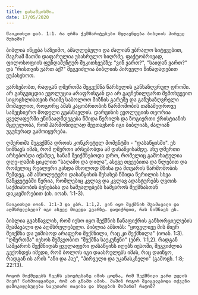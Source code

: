 ```yaml
---
title: დასაწყისში…
date: 17/05/2020
---
```


`წაიკითხეთ დაბ. 1:1. რა ღრმა ჭეშმარიტებები მჟღავნდება ბიბლიის პირველ მუხლში?`

ბიბლია იწყება საზეიმო, ამაღლებული და ძალიან უბრალო სიტყვებით, მაგრამ მათში დაფარულია უსასრულო სიღრმე. ფაქტობრივად, ფილოსოფიის ფუნდამენტურ შეკითხვებზე: "ვინ ვართ?", "საიდან ვართ?" და "რისთვის ვართ აქ?" შეგვიძლია ბიბლიის პირველი წინადადებით ვუპასუხოთ.

ვარსებობთ, რადგან ღმერთმა შეგვქმნა წარსულის განსაზღვრულ დროში. არ განგვიცდია ევოლუცია არაფრისგან და არ გავჩენილვართ შემთხვევით სიცოცხლისთვის რაიმე საბოლოო მიზნის გარეშე და განუსაზღვრელი მომავლით, როგორც ამას კაცობრიობის წარმოშობის თანამედროვე სამეცნიერო მოდელი გვასწავლის. დარვინის ევოლუციის თეორია ყველაფერში ეწინააღმდეგება წმიდა წერილს და ზოგიერთი ქრისტიანის მცდელობა, რომ ჰარმონიულად შეუთავსონ იგი ბიბლიას, ძალიან უგუნურად გამოიყურება.

ღმერთმა შეგვქმნა დროის კონკრეტულ მომენტში - "დასაწყისში". ეს ნიშნავს იმას, რომ ღმერთი არსებობდა ამ დასაწყისამდე. ანუ ღმერთი არსებობდა იქამდე, სანამ შეიქმნებოდა დრო, რომელიც გამოხატულია დღე-ღამის ციკლით "საღამო და დილა", ასევე თვეებითა და წლებით და რომელიც რეალური გახდა მხოლოდ მზისა და მთვარის წარმოშობის შემდეგ. ამ აბსოლუტური დასაწყისის შესახებ წმიდა წერილის სხვა ნაწყვეტებში წერია, რომლებიც კვლავ და კვლავ ადასტურებს ღვთის საქმიანობის ბუნებასა და საშუალებებს სამყაროს შექმნასთან დაკავშირებით (იხ. იოან. 1:1-3).

`წაიკითხეთ იოან. 1:1-3 და ებრ. 1:1,2. ვინ იყო შექმნის შუამავალი და აღმსრულებელი? იგი ასევე მოკვდა ჯვარზე. დაფიქრდით, რას ნიშნავს ეს.`

ბიბლია გვასწავლის, რომ იესო იყო შექმნის ჩანაფიქრის განხორციელების შუამავალი და აღმსრულებელი. ბიბლია ამბობს: "ყოველივე მის მიერ შეიქმნა და უიმისოდ არაფერი შექმნილა, რაც კი შექმნილა" (იოან. 1:3). "ღმერთმა" იესოს მეშვეობით "შექმნა საუკუნენი" (ებრ. 1:1,2). რადგან სამყაროს შექმნიდან ყველაფერი დასაწყისს იღებს იესოში, შეგვიძლია გვქონდეს იმედი, რომ ბოლოს იგი დაასრულებს იმას, რაც დაიწყო, რადგან ის არის "ანი და ჰაე", "პირველი და უკანასკნელი" (გამოცხ. 1:8; 22:13).

`როგორ მოქმედებს ჩვენს ცხოვრებაზე იმის ცოდნა, რომ შექმნილი ვართ უფლის მიერ? წარმოიდგინეთ, რომ არ გწამთ ამის. მაშინ როგორ შეიცვლებოდა თქვენი დამოკიდებულება საკუთარი თავისა და სხვების მიმართ? რატომ?`
